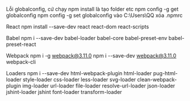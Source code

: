 Lỗi globalconfig, cứ chạy npm install là tạo folder etc
npm config -g get globalconfig
npm config -g set globalconfig 
vào C:\Users\QQ xóa .npmrc

React
npm install --save-dev react react-dom react-scripts

Babel
npm i --save-dev babel-loader babel-core babel-preset-env babel-preset-react

Webpack
npm i -g webpack@3.11.0
npm i --save-dev webpack@3.11.0 webpack-cli

Loaders
npm i --save-dev html-webpack-plugin html-loader pug-html-loader
style-loader css-loader less-loader svg-loader 
clean-webpack-plugin
img-loader url-loader file-loader resolve-url-loader
json-loader jshint-loader jshint  font-loader transform-loader  